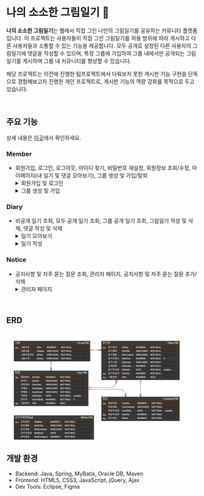 # 나의 소소한 그림일기 🎨
**나의 소소한 그림일기**는 웹에서 직접 그린 나만의 그림일기를 공유하는 커뮤니티 플랫폼입니다. 
이 프로젝트는 사용자들이 직접 그린 그림일기를 허용 범위에 따라 게시하고 다른 사용자들과 소통할 수 있는 기능을 제공합니다.
모두 공개로 설정된 다른 사용자의 그림일기에 댓글을 작성할 수 있으며,
특정 그룹에 가입하여 그룹 내에서만 공개되는 그림일기를 게시하며 그룹 내 커뮤니티를 형성할 수 있습니다.

해당 프로젝트는 이전에 진행한 팀프로젝트에서 다뤄보지 못한 게시판 기능 구현을 단독으로 경험해보고자 진행한 개인 프로젝트로, 게시판 기능의 역량 강화를 목적으로 두고 있습니다.

<br>

## 주요 기능
상세 내용은 [이곳](https://drive.google.com/file/d/1V3fmNXHrWF2RUDcwqnxNY2TjS2Oe7vD5/view?usp=sharing "나의 소소한 그림일기 포트폴리오")에서 확인하세요.
### Member
+ 회원가입, 로그인, 로그아웃, 아이디 찾기, 비밀번호 재설정, 회원정보 조회/수정, 마이페이지(내 일기 및 댓글 모아보기), 그룹 생성 및 가입/탈퇴
  <details>
  <summary>회원가입 및 로그인</summary>
  <div>
  <img src="images/joinAndLogin.png" alt="회원가입 및 로그인">
  </div>
  </details>
  <details>
  <summary>그룹 생성 및 가입</summary>
  <div>
  <img src="images/group.png" alt="그룹 생성 및 가입">
  </div>
  </details>
### Diary
+ 비공개 일기 조회, 모두 공개 일기 조회, 그룹 공개 일기 조회, 그림일기 작성 및 삭제, 댓글 작성 및 삭제
  <details>
  <summary>일기 모아보기</summary>
  <div>
  <img src="images/allDiary.png" alt="일기 모아보기">
  </div>
  </details>
  <details>
  <summary>일기 작성</summary>
  <div>
  <img src="images/writeDiary.png" alt="일기 작성">
  </div>
  </details>
### Notice
+ 공지사항 및 자주 묻는 질문 조회, 관리자 페이지, 공지사항 및 자주 묻는 질문 추가/삭제
  <details>
  <summary>관리자 페이지</summary>
  <div>
  <img src="images/admin.png" alt="관리자 페이지">
  </div>
  </details>

<br>

## ERD
<img src="images/MyLittlePictureDiary.png" alt="개체 관계도">

<br>

## 개발 환경
+ Backend: Java, Spring, MyBatis, Oracle DB, Maven
+ Frontend: HTML5, CSS3, JavaScript, jQuery, Ajax
+ Dev Tools: Eclipse, Figma
